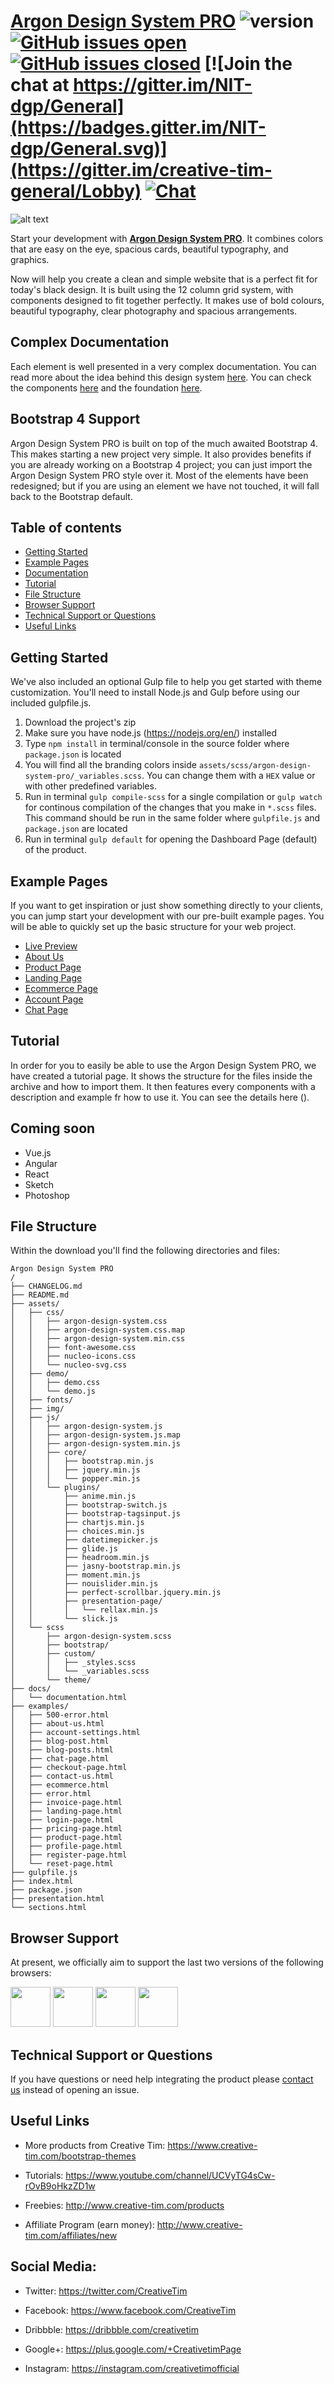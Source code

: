 # [Argon Design System PRO](http://demos.creative-tim.com/argon-design-system-pro/index.html)  ![version](https://img.shields.io/badge/version-1.0.0-blue.svg)  [![GitHub issues open](https://img.shields.io/github/issues/creativetimofficial/ct-material-kit-pro.svg?maxAge=2592000)](https://github.com/creativetimofficial/ct-argon-design-system-pro/issues?q=is%3Aopen+is%3Aissue) [![GitHub issues closed](https://img.shields.io/github/issues-closed-raw/creativetimofficial/ct-material-kit-pro.svg?maxAge=2592000)](https://github.com/creativetimofficial/ct-argon-design-system-pro/issues?q=is%3Aissue+is%3Aclosed) [![Join the chat at https://gitter.im/NIT-dgp/General](https://badges.gitter.im/NIT-dgp/General.svg)](https://gitter.im/creative-tim-general/Lobby) [![Chat](https://img.shields.io/badge/chat-on%20discord-7289da.svg)](https://discord.gg/E4aHAQy)


![alt text](https://raw.githubusercontent.com/creativetimofficial/public-assets/master/argon-design-system-pro/opt_blkp_thumbnail.jpg "Argon Design System PRO")

Start your development with **[Argon Design  System PRO](http://demos.creative-tim.com/argon-design-system-pro/index.html)**. It combines colors that are easy on the eye, spacious cards, beautiful typography, and graphics.

Now will help you create a clean and simple website that is a perfect fit for today's black design. It is built using the 12 column grid system, with components designed to fit together perfectly. It makes use of bold colours, beautiful typography, clear photography and spacious arrangements.

## Complex Documentation

Each element is well presented in a very complex documentation. You can read more about the idea behind this design system [here](http://demos.creative-tim.com/argon-design-system-pro/docs/1.0/getting-started/overview.html). You can check the components [here](http://demos.creative-tim.com/argon-design-system-pro/docs/1.0/components/alerts.html) and the foundation [here](http://demos.creative-tim.com/argon-design-system-pro/docs/1.0/foundation/colors.html).

## Bootstrap 4 Support

Argon Design System PRO is built on top of the much awaited Bootstrap 4. This makes starting a new project very simple. It also provides benefits if you are already working on a Bootstrap 4 project; you can just import the Argon Design System PRO style over it. Most of the elements have been redesigned; but if you are using an element we have not touched, it will fall back to the Bootstrap default.

## Table of contents

-   [Getting Started](#getting-started)
-   [Example Pages](#example-pages)
-   [Documentation](#complex-documentation)
-   [Tutorial](#tutorial)
-   [File Structure](#file-structure)
-   [Browser Support](#browser-support)
-   [Technical Support or Questions](#technical-support-or-questions)
-   [Useful Links](#useful-links)

## Getting Started

We've also included an optional Gulp file to help you get started with theme customization. You'll need to install Node.js and Gulp before using our included gulpfile.js.

1.  Download the project's zip
2.  Make sure you have node.js (<https://nodejs.org/en/>) installed
3.  Type `npm install` in terminal/console in the source folder where `package.json` is located
4.  You will find all the branding colors inside `assets/scss/argon-design-system-pro/_variables.scss`. You can change them with a `HEX` value or with other predefined variables.
5.  Run in terminal `gulp compile-scss` for a single compilation or `gulp watch` for continous compilation of the changes that you make in `*.scss` files. This command should be run in the same folder where `gulpfile.js` and `package.json` are located
6.  Run in terminal `gulp default` for opening the Dashboard Page (default) of the product.

## Example Pages

If you want to get inspiration or just show something directly to your clients, you can jump start your development with our pre-built example pages. You will be able to quickly set up the basic structure for your web project.

-   [Live Preview](http://demos.creative-tim.com/argon-design-system-pro/index.html)
-   [About Us](http://demos.creative-tim.com/argon-design-system-pro/examples/about-us.html)
-   [Product Page](http://demos.creative-tim.com/argon-design-system-pro/examples/product-page.html)
-   [Landing Page](http://demos.creative-tim.com/argon-design-system-pro/examples/landing-page.html)
-   [Ecommerce Page](http://demos.creative-tim.com/argon-design-system-pro/examples/ecommerce.html)
-   [Account Page](http://demos.creative-tim.com/argon-design-system-pro/examples/account-settings.html)
-   [Chat Page](http://demos.creative-tim.com/argon-design-system-pro/examples/chat-page.html)


## Tutorial

In order for you to easily be able to use the Argon Design System PRO, we have created a tutorial page. It shows the structure for the files inside the archive and how to import them. It then features every components with a description and example fr how to use it. You can see the details here ().

## Coming soon

-   Vue.js
-   Angular
-   React
-   Sketch
-   Photoshop

## File Structure

Within the download you'll find the following directories and files:

    Argon Design System PRO
    /
    ├── CHANGELOG.md
    ├── README.md
    ├── assets/
    │   ├── css/
    │   │   ├── argon-design-system.css
    │   │   ├── argon-design-system.css.map
    │   │   ├── argon-design-system.min.css
    │   │   ├── font-awesome.css
    │   │   ├── nucleo-icons.css
    │   │   └── nucleo-svg.css
    │   ├── demo/
    │   │   ├── demo.css
    │   │   └── demo.js
    │   ├── fonts/
    │   ├── img/
    │   ├── js/
    │   │   ├── argon-design-system.js
    │   │   ├── argon-design-system.js.map
    │   │   ├── argon-design-system.min.js
    │   │   ├── core/
    │   │   │   ├── bootstrap.min.js
    │   │   │   ├── jquery.min.js
    │   │   │   └── popper.min.js
    │   │   └── plugins/
    │   │       ├── anime.min.js
    │   │       ├── bootstrap-switch.js
    │   │       ├── bootstrap-tagsinput.js
    │   │       ├── chartjs.min.js
    │   │       ├── choices.min.js
    │   │       ├── datetimepicker.js
    │   │       ├── glide.js
    │   │       ├── headroom.min.js
    │   │       ├── jasny-bootstrap.min.js
    │   │       ├── moment.min.js
    │   │       ├── nouislider.min.js
    │   │       ├── perfect-scrollbar.jquery.min.js
    │   │       ├── presentation-page/
    │   │       │   └── rellax.min.js
    │   │       └── slick.js
    │   └── scss
    │       ├── argon-design-system.scss
    │       ├── bootstrap/
    │       ├── custom/
    │       │   ├── _styles.scss
    │       │   └── _variables.scss
    │       └── theme/
    ├── docs/
    │   └── documentation.html
    ├── examples/
    │   ├── 500-error.html
    │   ├── about-us.html
    │   ├── account-settings.html
    │   ├── blog-post.html
    │   ├── blog-posts.html
    │   ├── chat-page.html
    │   ├── checkout-page.html
    │   ├── contact-us.html
    │   ├── ecommerce.html
    │   ├── error.html
    │   ├── invoice-page.html
    │   ├── landing-page.html
    │   ├── login-page.html
    │   ├── pricing-page.html
    │   ├── product-page.html
    │   ├── profile-page.html
    │   ├── register-page.html
    │   └── reset-page.html
    ├── gulpfile.js
    ├── index.html
    ├── package.json
    ├── presentation.html
    └── sections.html

## Browser Support

At present, we officially aim to support the last two versions of the following browsers:

<img src="https://s3.amazonaws.com/creativetim_bucket/github/browser/chrome.png" width="64" height="64"> <img src="https://s3.amazonaws.com/creativetim_bucket/github/browser/firefox.png" width="64" height="64"> <img src="https://s3.amazonaws.com/creativetim_bucket/github/browser/edge.png" width="64" height="64"> <img src="https://s3.amazonaws.com/creativetim_bucket/github/browser/safari.png" width="64" height="64">

## Technical Support or Questions

If you have questions or need help integrating the product please [contact us](https://www.creative-tim.com/contact-us) instead of opening an issue.

## Useful Links

-   More products from Creative Tim: <https://www.creative-tim.com/bootstrap-themes>

-   Tutorials: <https://www.youtube.com/channel/UCVyTG4sCw-rOvB9oHkzZD1w>

-   Freebies: <http://www.creative-tim.com/products>

-   Affiliate Program (earn money): <http://www.creative-tim.com/affiliates/new>

## Social Media:

-   Twitter: <https://twitter.com/CreativeTim>

-   Facebook: <https://www.facebook.com/CreativeTim>

-   Dribbble: <https://dribbble.com/creativetim>

-   Google+: <https://plus.google.com/+CreativetimPage>

-   Instagram: <https://instagram.com/creativetimofficial>

[changelog]: ./CHANGELOG.md

[license]: ./LICENSE

[version-badge]: https://img.shields.io/badge/version-1.0.0-blue.svg

[license-badge]: https://img.shields.io/badge/license-MIT-blue.svg
